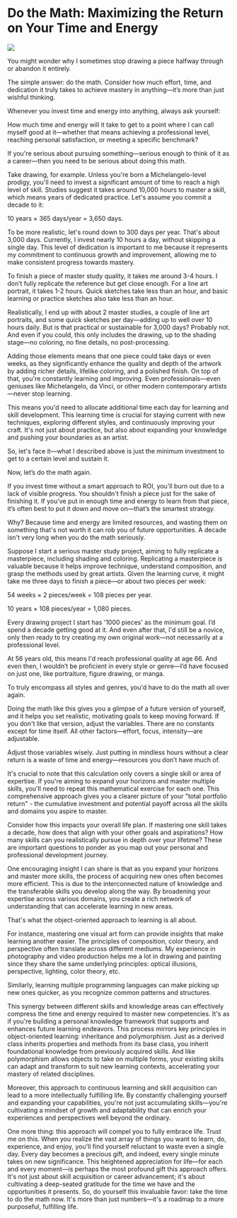 # Do the Math: Maximizing the Return on Your Time and Energy

![](images/011-1.png)

You might wonder why I sometimes stop drawing a piece halfway through or abandon it entirely.

The simple answer: do the math. Consider how much effort, time, and dedication it truly takes to achieve mastery in anything—it’s more than just wishful thinking.

Whenever you invest time and energy into anything, always ask yourself:

How much time and energy will it take to get to a point where I can call myself good at it—whether that means achieving a professional level, reaching personal satisfaction, or meeting a specific benchmark?

If you're serious about pursuing something—serious enough to think of it as a career—then you need to be serious about doing this math.

Take drawing, for example. Unless you're born a Michelangelo-level prodigy, you'll need to invest a significant amount of time to reach a high level of skill. Studies suggest it takes around 10,000 hours to master a skill, which means years of dedicated practice. Let's assume you commit a decade to it:

10 years × 365 days/year = 3,650 days.

To be more realistic, let's round down to 300 days per year. That's about 3,000 days. Currently, I invest nearly 10 hours a day, without skipping a single day. This level of dedication is important to me because it represents my commitment to continuous growth and improvement, allowing me to make consistent progress towards mastery.

To finish a piece of master study quality, it takes me around 3-4 hours. I don’t fully replicate the reference but get close enough. For a line art portrait, it takes 1-2 hours. Quick sketches take less than an hour, and basic learning or practice sketches also take less than an hour.

Realistically, I end up with about 2 master studies, a couple of line art portraits, and some quick sketches per day—adding up to well over 10 hours daily. But is that practical or sustainable for 3,000 days? Probably not. And even if you could, this only includes the drawing, up to the shading stage—no coloring, no fine details, no post-processing.

Adding those elements means that one piece could take days or even weeks, as they significantly enhance the quality and depth of the artwork by adding richer details, lifelike coloring, and a polished finish. On top of that, you're constantly learning and improving. Even professionals—even geniuses like Michelangelo, da Vinci, or other modern  contemporary artists—never stop learning.

This means you'd need to allocate additional time each day for learning and skill development. This learning time is crucial for staying current with new techniques, exploring different styles, and continuously improving your craft. It's not just about practice, but also about expanding your knowledge and pushing your boundaries as an artist.

So, let's face it—what I described above is just the minimum investment to get to a certain level and sustain it.

Now, let’s do the math again.

If you invest time without a smart approach to ROI, you'll burn out due to a lack of visible progress. You shouldn't finish a piece just for the sake of finishing it. If you’ve put in enough time and energy to learn from that piece, it’s often best to put it down and move on—that’s the smartest strategy.

Why? Because time and energy are limited resources, and wasting them on something that's not worth it can rob you of future opportunities. A decade isn't very long when you do the math seriously.

Suppose I start a serious master study project, aiming to fully replicate a masterpiece, including shading and coloring. Replicating a masterpiece is valuable because it helps improve technique, understand composition, and grasp the methods used by great artists. Given the learning curve, it might take me three days to finish a piece—or about two pieces per week:

54 weeks × 2 pieces/week = 108 pieces per year.

10 years × 108 pieces/year = 1,080 pieces.

Every drawing project I start has '1000 pieces' as the minimum goal. I’d spend a decade getting good at it. And even after that, I'd still be a novice, only then ready to try creating my own original work—not necessarily at a professional level.

At 56 years old, this means I'd reach professional quality at age 66. And even then, I wouldn’t be proficient in every style or genre—I’d have focused on just one, like portraiture, figure drawing, or manga.

To truly encompass all styles and genres, you'd have to do the math all over again.

Doing the math like this gives you a glimpse of a future version of yourself, and it helps you set realistic, motivating goals to keep moving forward. If you don't like that version, adjust the variables. There are no constants except for time itself. All other factors—effort, focus, intensity—are adjustable.

Adjust those variables wisely. Just putting in mindless hours without a clear return is a waste of time and energy—resources you don’t have much of.

It's crucial to note that this calculation only covers a single skill or area of expertise. If you're aiming to expand your horizons and master multiple skills, you'll need to repeat this mathematical exercise for each one. This comprehensive approach gives you a clearer picture of your "total portfolio return" - the cumulative investment and potential payoff across all the skills and domains you aspire to master.

Consider how this impacts your overall life plan. If mastering one skill takes a decade, how does that align with your other goals and aspirations? How many skills can you realistically pursue in depth over your lifetime? These are important questions to ponder as you map out your personal and professional development journey.

One encouraging insight I can share is that as you expand your horizons and master more skills, the process of acquiring new ones often becomes more efficient. This is due to the interconnected nature of knowledge and the transferable skills you develop along the way. By broadening your expertise across various domains, you create a rich network of understanding that can accelerate learning in new areas.

That's what the object-oriented approach to learning is all about.

For instance, mastering one visual art form can provide insights that make learning another easier. The principles of composition, color theory, and perspective often translate across different mediums. My experience in photography and video production helps me a lot in drawing and painting since they share the same underlying principles: optical illusions, perspective, lighting, color theory, etc.

Similarly, learning multiple programming languages can make picking up new ones quicker, as you recognize common patterns and structures.

This synergy between different skills and knowledge areas can effectively compress the time and energy required to master new competencies. It's as if you're building a personal knowledge framework that supports and enhances future learning endeavors. This process mirrors key principles in object-oriented learning: inheritance and polymorphism. Just as a derived class inherits properties and methods from its base class, you inherit foundational knowledge from previously acquired skills. And like polymorphism allows objects to take on multiple forms, your existing skills can adapt and transform to suit new learning contexts, accelerating your mastery of related disciplines.

Moreover, this approach to continuous learning and skill acquisition can lead to a more intellectually fulfilling life. By constantly challenging yourself and expanding your capabilities, you're not just accumulating skills—you're cultivating a mindset of growth and adaptability that can enrich your experiences and perspectives well beyond the ordinary.

One more thing: this approach will compel you to fully embrace life. Trust me on this. When you realize the vast array of things you want to learn, do, experience, and enjoy, you'll find yourself reluctant to waste even a single day. Every day becomes a precious gift, and indeed, every single minute takes on new significance. This heightened appreciation for life—for each and every moment—is perhaps the most profound gift this approach offers. It's not just about skill acquisition or career advancement; it's about cultivating a deep-seated gratitude for the time we have and the opportunities it presents. So, do yourself this invaluable favor: take the time to do the math now. It's more than just numbers—it's a roadmap to a more purposeful, fulfilling life.
